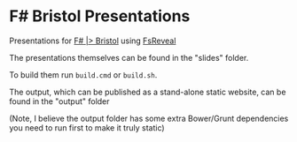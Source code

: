 # F# Bristol Presentations

Presentations for [F# |> Bristol](https://www.meetup.com/FSharpBristol/) using [FsReveal](https://github.com/fsprojects/FsReveal)

The presentations themselves can be found in the "slides" folder.  

To build them run `build.cmd` or `build.sh`.

The output, which can be published as a stand-alone static website, can be found in the "output" folder

(Note, I believe the output folder has some extra Bower/Grunt dependencies you need to run first to make it truly static)